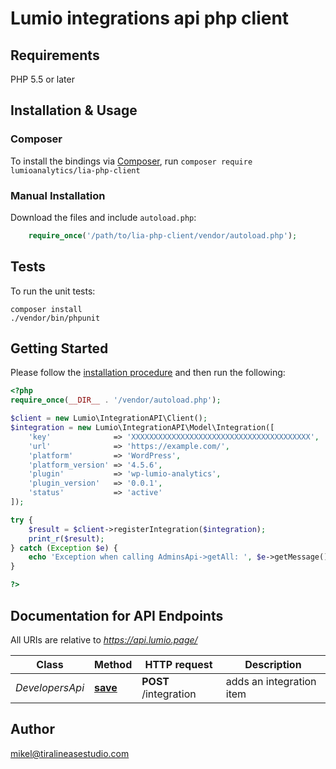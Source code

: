 # Lumio integrations api php client

## Requirements

PHP 5.5 or later

## Installation & Usage
### Composer

To install the bindings via [Composer](http://getcomposer.org/), run `composer require lumioanalytics/lia-php-client`

### Manual Installation

Download the files and include `autoload.php`:

```php
    require_once('/path/to/lia-php-client/vendor/autoload.php');
```

## Tests

To run the unit tests:

```
composer install
./vendor/bin/phpunit
```

## Getting Started

Please follow the [installation procedure](#installation--usage) and then run the following:

```php
<?php
require_once(__DIR__ . '/vendor/autoload.php');

$client = new Lumio\IntegrationAPI\Client();
$integration = new Lumio\IntegrationAPI\Model\Integration([
	'key'              => 'XXXXXXXXXXXXXXXXXXXXXXXXXXXXXXXXXXXXXXXX',
	'url'              => 'https://example.com/',
	'platform'         => 'WordPress',
	'platform_version' => '4.5.6',
	'plugin'           => 'wp-lumio-analytics',
	'plugin_version'   => '0.0.1',
	'status'           => 'active'
]);

try {
    $result = $client->registerIntegration($integration);
    print_r($result);
} catch (Exception $e) {
    echo 'Exception when calling AdminsApi->getAll: ', $e->getMessage(), PHP_EOL;
}

?>
```

## Documentation for API Endpoints

All URIs are relative to *https://api.lumio.page/*

Class | Method | HTTP request | Description
------------ | ------------- | ------------- | -------------
*DevelopersApi* | [**save**](docs/Api/DevelopersApi.md#save) | **POST** /integration | adds an integration item


## Author

mikel@tiralineasestudio.com
